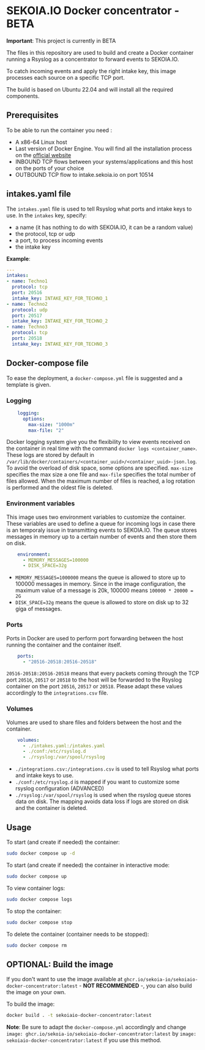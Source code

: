 # SEKOIA.IO Docker concentrator - BETA
**Important**: This project is currently in BETA

The files in this repository are used to build and create a Docker container running a Rsyslog as a concentrator to forward events to SEKOIA.IO.

To catch incoming events and apply the right intake key, this image processes each source on a specific TCP port.

The build is based on Ubuntu 22.04 and will install all the required components.

## Prerequisites
To be able to run the container you need :

* A x86-64 Linux host
* Last version of Docker Engine. You will find all the installation process on the [official website](https://docs.docker.com/engine/install/)
* INBOUND TCP flows between your systems/applications and this host on the ports of your choice
* OUTBOUND TCP flow to intake.sekoia.io on port 10514

## intakes.yaml file
The `intakes.yaml` file is used to tell Rsyslog what ports and intake keys to use.
In the `intakes` key, specify:
* a name (it has nothing to do with SEKOIA.IO, it can be a random value)
* the protocol, tcp or udp
* a port, to process incoming events
* the intake key

**Example**:
```yaml
---
intakes:
- name: Techno1
  protocol: tcp
  port: 20516
  intake_key: INTAKE_KEY_FOR_TECHNO_1
- name: Techno2
  protocol: udp
  port: 20517
  intake_key: INTAKE_KEY_FOR_TECHNO_2
- name: Techno3
  protocol: tcp
  port: 20518
  intake_key: INTAKE_KEY_FOR_TECHNO_3
```

## Docker-compose file
To ease the deployment, a `docker-compose.yml` file is suggested and a template is given.

### Logging

```yaml
    logging:
      options:
        max-size: "1000m"
        max-file: "2"
```
Docker logging system give you the flexibility to view events received on the container in real time with the command `docker logs <container_name>`. These logs are stored by default in `/var/lib/docker/containers/<container_uuid>/<container_uuid>-json.log`. To avoid the overload of disk space, some options are specified. `max-size` specifies the max size a one file and `max-file` specifies the total number of files allowed. When the maximum number of files is reached, a log rotation is performed and the oldest file is deleted.

### Environment variables
This image uses two environment variables to customize the container. These variables are used to define a queue for incoming logs in case there is an temporaly issue in transmitting events to SEKOIA.IO. The queue stores messages in memory up to a certain number of events and then store them on disk.

```yaml
    environment:
      - MEMORY_MESSAGES=100000
      - DISK_SPACE=32g
```
* `MEMORY_MESSAGES=1000000` means the queue is allowed to store up to 100000 messages in memory. Since in the image configuration, the maximum value of a message is 20k, 100000 means `100000 * 20000 = 2G`
* `DISK_SPACE=32g` means the queue is allowed to store on disk up to 32 giga of messages.

### Ports
Ports in Docker are used to perform port forwarding between the host running the container and the container itself.
```yaml
    ports:
      - "20516-20518:20516-20518"
```

`20516-20518:20516-20518` means that every packets coming through the TCP port `20516`, `20517` or `20518` to the host will be forwarded to the Rsyslog container on the port `20516`, `20517` or `20518`. Please adapt these values accordingly to the `integrations.csv` file.

### Volumes

Volumes are used to share files and folders between the host and the container.

```yaml
    volumes:
      - ./intakes.yaml:/intakes.yaml
      - ./conf:/etc/rsyslog.d
      - ./rsyslog:/var/spool/rsyslog
```

* `./integrations.csv:/integrations.csv` is used to tell Rsyslog what ports and intake keys to use.
* `./conf:/etc/rsyslog.d` is mapped if you want to customize some rsyslog configuration (ADVANCED)
* `./rsyslog:/var/spool/rsyslog` is used when the rsyslog queue stores data on disk. The mapping avoids data loss if logs are stored on disk and the container is deleted.

## Usage
To start (and create if needed) the container:
```bash
sudo docker compose up -d
```

To start (and create if needed) the container in interactive mode:
```bash
sudo docker compose up
```

To view container logs:
```bash
sudo docker compose logs
```

To stop the container:
```bash
sudo docker compose stop
```

To delete the container (container needs to be stopped):
```bash
sudo docker compose rm
```

## OPTIONAL: Build the image
If you don't want to use the image available at `ghcr.io/sekoia-io/sekoiaio-docker-concentrator:latest` - **NOT RECOMMENDED** -, you can also build the image on your own.

To build the image:
```bash
docker build . -t sekoiaio-docker-concentrator:latest
```

**Note**: Be sure to adapt the `docker-compose.yml` accordingly and change `image: ghcr.io/sekoia-io/sekoiaio-docker-concentrator:latest` by `image: sekoiaio-docker-concentrator:latest` if you use this method.